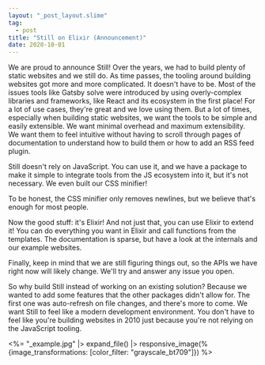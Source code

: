 ```yaml
---
layout: "_post_layout.slime"
tag:
  - post
title: "Still on Elixir (Announcement)"
date: 2020-10-01
---
```


We are proud to announce Still! Over the years, we had to build plenty of
static websites and we still do. As time passes, the tooling around building websites got
more and more complicated. It doesn't have to be. Most of the issues tools like
Gatsby solve were introduced by using overly-complex libraries and frameworks, like React and its ecosystem in the first
place! For a lot of use cases, they're great and we love using them. But a lot of times, especially when building static websites, we want the tools to be simple and easily extensible. We want minimal overhead and maximum extensibility. We want them to feel intuitive without having to scroll through pages of documentation to understand how to build them or how to add an RSS feed plugin.

Still doesn't rely on JavaScript. You can use it, and we have a package to make
it simple to integrate tools from the JS ecosystem into it, but it's not
necessary. We even built our CSS minifier!

To be honest, the CSS minifier only removes newlines, but we believe that's
enough for most people.

Now the good stuff: it's Elixir! And not just that, you can use Elixir to extend
it! You can do everything you want in Elixir and call functions from the
templates. The documentation is sparse, but have a look at the internals and
our example websites.

Finally, keep in mind that we are still figuring things out, so the APIs we
have right now will likely change. We'll try and answer any issue you open.

So why build Still instead of working on an existing solution? Because we
wanted to add some features that the other packages didn't allow for. The first
one was auto-refresh on file changes, and there's more to come. We want Still
to feel like a modern development environment. You don't have to feel like
you're building websites in 2010 just because you're not relying on the
JavaScript tooling.

<%= "_example.jpg" |> expand_file() |> responsive_image(%{image_transformations: [color_filter: "grayscale_bt709"]}) %>

